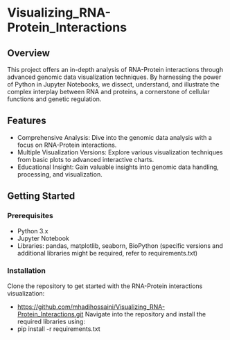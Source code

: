 # Visualizing_RNA-Protein_Interactions

## Overview
This project offers an in-depth analysis of RNA-Protein interactions through advanced genomic data visualization techniques. 
By harnessing the power of Python in Jupyter Notebooks, we dissect, understand, and illustrate the complex interplay between RNA and proteins, a cornerstone of cellular functions and genetic regulation.

## Features
- Comprehensive Analysis: Dive into the genomic data analysis with a focus on RNA-Protein interactions.
- Multiple Visualization Versions: Explore various visualization techniques from basic plots to advanced interactive charts.
- Educational Insight: Gain valuable insights into genomic data handling, processing, and visualization.


## Getting Started

### Prerequisites
- Python 3.x
- Jupyter Notebook
- Libraries: pandas, matplotlib, seaborn, BioPython (specific versions and additional libraries might be required, refer to requirements.txt)

### Installation
Clone the repository to get started with the RNA-Protein interactions visualization:
  - https://github.com/mhadihossaini/Visualizing_RNA-Protein_Interactions.git
Navigate into the repository and install the required libraries using:
  - pip install -r requirements.txt
